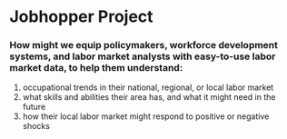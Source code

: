 # Jobhopper Project

### How might we equip policymakers, workforce development systems, and labor market analysts with easy-to-use labor market data, to help them understand:
1. occupational trends in their national, regional, or local labor market
2. what skills and abilities their area has, and what it might need in the future
3. how their local labor market might respond to positive or negative shocks
